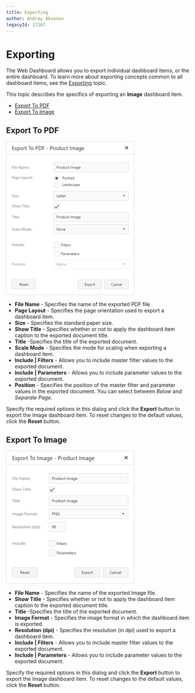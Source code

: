 ```yaml
---
title: Exporting
author: Andrey Aksenov
legacyId: 17267
---
```

# Exporting
The Web Dashboard allows you to export individual dashboard items, or the entire dashboard. To learn more about exporting concepts common to all dashboard items, see the [Exporting](../../exporting.md) topic.

This topic describes the specifics of exporting an **Image** dashboard item.
* [Export To PDF](#export-to-pdf)
* [Export To Image](#export-to-image)

## <a name="export-to-pdf"/>Export To PDF
![ExportToPdfDialog_ImageWeb](../../../../images/img22972.png)
* **File Name** - Specifies the name of the exported PDF file.
* **Page Layout** - Specifies the page orientation used to export a dashboard item.
* **Size** - Specifies the standard paper size.
* **Show Title** - Specifies whether or not to apply the dashboard item caption to the exported document title.
* **Title** -Specifies the title of the exported document.
* **Scale Mode** - Specifies the mode for scaling when exporting a dashboard item.
* **Include | Filters** - Allows you to include master filter values to the exported document.
* **Include | Parameters** - Allows you to include parameter values to the exported document.
* **Position** - Specifies the position of the master filter and parameter values in the exported document. You can select between _Below_ and _Separate Page_.

Specify the required options in this dialog and click the **Export** button to export the Image dashboard item. To reset changes to the default values, click the **Reset** button.

## <a name="export-to-image"/>Export To Image
![ExportToImageDialog_ImageWeb](../../../../images/img22973.png)
* **File Name** - Specifies the name of the exported Image file.
* **Show Title** - Specifies whether or not to apply the dashboard item caption to the exported document title.
* **Title** -Specifies the title of the exported document.
* **Image Format** - Specifies the image format in which the dashboard item is exported.
* **Resolution (dpi)** - Specifies the resolution (in dpi) used to export a dashboard item.
* **Include | Filters** - Allows you to include master filter values to the exported document.
* **Include | Parameters** - Allows you to include parameter values to the exported document.

Specify the required options in this dialog and click the **Export** button to export the Image dashboard item. To reset changes to the default values, click the **Reset** button.